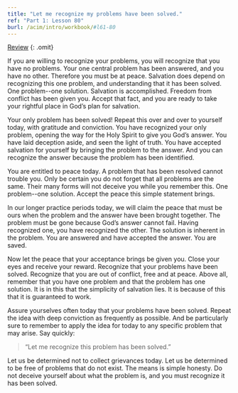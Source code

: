 ```yaml
---
title: "Let me recognize my problems have been solved."
ref: "Part 1: Lesson 80"
burl: /acim/intro/workbook/#l61-80
---
```


<a class="hide-review" href="/acim/workbook/l090/#l080">Review</a>
{: .omit}

If you are willing to recognize your problems, you will recognize that
you have no problems. Your one central problem has been answered, and you
have no other. Therefore you must be at peace. Salvation does depend on
recognizing this one problem, and understanding that it has been solved.
One problem--one solution. Salvation is accomplished. Freedom from
conflict has been given you. Accept that fact, and you are ready to take
your rightful place in God’s plan for salvation.

Your only problem has been solved! Repeat this over and over to yourself
today, with gratitude and conviction. You have recognized your only
problem, opening the way for the Holy Spirit to give you God’s answer.
You have laid deception aside, and seen the light of truth. You have
accepted salvation for yourself by bringing the problem to the answer.
And you can recognize the answer because the problem has been
identified.

You are entitled to peace today. A problem that has been resolved cannot
trouble you. Only be certain you do not forget that all problems are the
same. Their many forms will not deceive you while you remember this. One
problem--one solution. Accept the peace this simple statement brings.

In our longer practice periods today, we will claim the peace that must
be ours when the problem and the answer have been brought together. The
problem must be gone because God’s answer cannot fail. Having recognized
one, you have recognized the other. The solution is inherent in the
problem. You are answered and have accepted the answer. You are saved.

Now let the peace that your acceptance brings be given you. Close your
eyes and receive your reward. Recognize that your problems have been
solved. Recognize that you are out of conflict, free and at peace. Above
all, remember that you have one problem and that the problem has one
solution. It is in this that the simplicity of salvation lies. It is
because of this that it is guaranteed to work.

Assure yourselves often today that your problems have been
solved. Repeat the idea with deep conviction as frequently as possible.
And be particularly sure to remember to apply the idea for today to any
specific problem that may arise. Say quickly:

> “Let me recognize this problem has been solved.”

Let us be determined not to collect grievances today. Let us be
determined to be free of problems that do not exist. The means is simple
honesty. Do not deceive yourself about what the problem is, and you must
recognize it has been solved.

